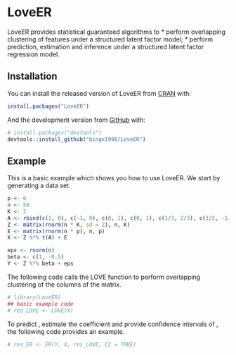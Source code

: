 
<!-- README.md is generated from README.Rmd. Please edit that file -->

# LoveER

<!-- badges: start -->
<!-- badges: end -->

LoveER provides statistical guaranteed algorithms to \* perform
overlapping clustering of features under a structured latent factor
model; \* perform prediction, estimation and inference under a
structured latent factor regression model.

## Installation

You can install the released version of LoveER from
[CRAN](https://CRAN.R-project.org) with:

``` r
install.packages("LoveER")
```

And the development version from [GitHub](https://github.com/) with:

``` r
# install.packages("devtools")
devtools::install_github("bingx1990/LoveER")
```

## Example

This is a basic example which shows you how to use LoveER. We start by
generating a data set.

``` r
p <- 6
n <- 50
K <- 2
A <- rbind(c(1, 0), c(-1, 0), c(0, 1), c(0, 1), c(1/3, 2/3), c(1/2, -1/2))
Z <- matrix(rnorm(n * K, sd = 2), n, K)
E <- matrix(rnorm(n * p), n, p)
X <- Z %*% t(A) + E

eps <- rnorm(n)
beta <- c(1, -0.5)
Y <- Z %*% beta + eps
```

The following code calls the LOVE function to perform overlapping
clustering of the columns of the matrix.

``` r
# library(LoveER)
## basic example code
# res_LOVE <- LOVE(X)
```

To predict , estimate the coefficient and provide confidence intervals
of , the following code provides an example.

``` r
# res_ER <- ER(Y, X, res_LOVE, CI = TRUE)
```
